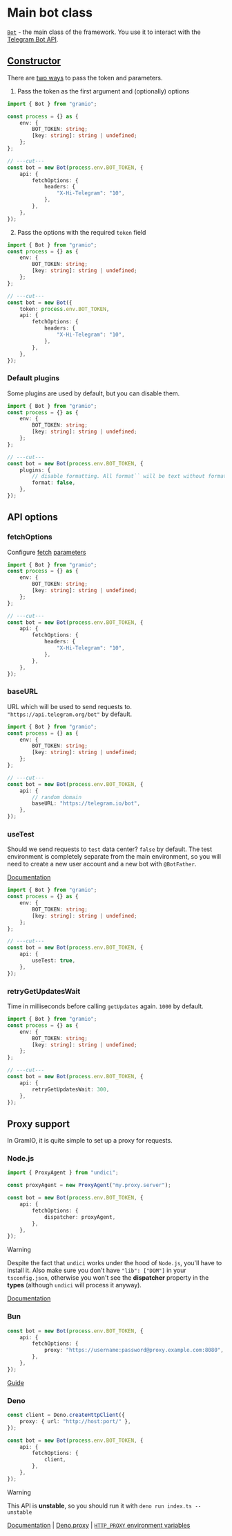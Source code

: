 # Main bot class

[`Bot`](https://jsr.io/@gramio/core/doc/~/Bot) - the main class of the framework. You use it to interact with the [Telegram Bot API](/bot-api).

## [Constructor](https://jsr.io/@gramio/core/doc/~/Bot#constructors)

There are [two ways](https://jsr.io/@gramio/core/doc/~/Bot#constructors) to pass the token and parameters.

1. Pass the token as the first argument and (optionally) options

```ts twoslash
import { Bot } from "gramio";

const process = {} as {
    env: {
        BOT_TOKEN: string;
        [key: string]: string | undefined;
    };
};

// ---cut---
const bot = new Bot(process.env.BOT_TOKEN, {
    api: {
        fetchOptions: {
            headers: {
                "X-Hi-Telegram": "10",
            },
        },
    },
});
```

2. Pass the options with the required `token` field

```ts twoslash
import { Bot } from "gramio";
const process = {} as {
    env: {
        BOT_TOKEN: string;
        [key: string]: string | undefined;
    };
};

// ---cut---
const bot = new Bot({
    token: process.env.BOT_TOKEN,
    api: {
        fetchOptions: {
            headers: {
                "X-Hi-Telegram": "10",
            },
        },
    },
});
```

### Default plugins

Some plugins are used by default, but you can disable them.

```ts twoslash
import { Bot } from "gramio";
const process = {} as {
    env: {
        BOT_TOKEN: string;
        [key: string]: string | undefined;
    };
};

// ---cut---
const bot = new Bot(process.env.BOT_TOKEN, {
    plugins: {
        // disable formatting. All format`` will be text without formatting
        format: false,
    },
});
```

## API options

### fetchOptions

Configure [fetch](https://developer.mozilla.org/en-US/docs/Web/API/Window/fetch) [parameters](https://developer.mozilla.org/en-US/docs/Web/API/RequestInit)

```ts twoslash
import { Bot } from "gramio";
const process = {} as {
    env: {
        BOT_TOKEN: string;
        [key: string]: string | undefined;
    };
};

// ---cut---
const bot = new Bot(process.env.BOT_TOKEN, {
    api: {
        fetchOptions: {
            headers: {
                "X-Hi-Telegram": "10",
            },
        },
    },
});
```

### baseURL

URL which will be used to send requests to. `"https://api.telegram.org/bot"` by default.

```ts twoslash
import { Bot } from "gramio";
const process = {} as {
    env: {
        BOT_TOKEN: string;
        [key: string]: string | undefined;
    };
};

// ---cut---
const bot = new Bot(process.env.BOT_TOKEN, {
    api: {
        // random domain
        baseURL: "https://telegram.io/bot",
    },
});
```

### useTest

Should we send requests to `test` data center? `false` by default.
The test environment is completely separate from the main environment, so you will need to create a new user account and a new bot with `@BotFather`.

[Documentation](https://core.telegram.org/bots/webapps#using-bots-in-the-test-environment)

```ts twoslash
import { Bot } from "gramio";
const process = {} as {
    env: {
        BOT_TOKEN: string;
        [key: string]: string | undefined;
    };
};

// ---cut---
const bot = new Bot(process.env.BOT_TOKEN, {
    api: {
        useTest: true,
    },
});
```

### retryGetUpdatesWait

Time in milliseconds before calling `getUpdates` again. `1000` by default.

```ts twoslash
import { Bot } from "gramio";
const process = {} as {
    env: {
        BOT_TOKEN: string;
        [key: string]: string | undefined;
    };
};

// ---cut---
const bot = new Bot(process.env.BOT_TOKEN, {
    api: {
        retryGetUpdatesWait: 300,
    },
});
```

## Proxy support

In GramIO, it is quite simple to set up a proxy for requests.

### Node.js

```ts
import { ProxyAgent } from "undici";

const proxyAgent = new ProxyAgent("my.proxy.server");

const bot = new Bot(process.env.BOT_TOKEN, {
    api: {
        fetchOptions: {
            dispatcher: proxyAgent,
        },
    },
});
```

> [!WARNING]
> Despite the fact that `undici` works under the hood of `Node.js`, you'll have to install it. Also make sure you don't have `"lib": ["DOM"]` in your `tsconfig.json`, otherwise you won't see the **dispatcher** property in the **types** (although `undici` will process it anyway).

[Documentation](https://github.com/nodejs/undici/blob/e461407c63e1009215e13bbd392fe7919747ab3e/docs/api/ProxyAgent.md)

### Bun

 <!-- twoslash
import { Bot } from "gramio";

const process = {} as {
    env: {
        BOT_TOKEN: string;
        [key: string]: string | undefined;
    };
};

declare global {
    interface RequestInit {
        /** Bun-only API */
        proxy: string;
    }
}
// ---cut--- -->

```ts
const bot = new Bot(process.env.BOT_TOKEN, {
    api: {
        fetchOptions: {
            proxy: "https://username:password@proxy.example.com:8080",
        },
    },
});
```

[Guide](https://bun.sh/guides/http/proxy)

### Deno

 <!-- twoslash
import { Bot } from "gramio";

const process = {} as {
    env: {
        BOT_TOKEN: string;
        [key: string]: string | undefined;
    };
};

declare global {
    interface RequestInit {
        /** Missing Deno Types */
        client: any;
    }
}
export {};

/** Sorry zero typings */
const Deno = {} as any;

// ---cut--- -->

```ts
const client = Deno.createHttpClient({
    proxy: { url: "http://host:port/" },
});

const bot = new Bot(process.env.BOT_TOKEN, {
    api: {
        fetchOptions: {
            client,
        },
    },
});
```

> [!WARNING]
> This API is **unstable**, so you should run it with `deno run index.ts --unstable`

[Documentation](https://docs.deno.com/api/web/~/fetch#function_fetch_1) | [Deno.proxy](https://docs.deno.com/api/deno/~/Deno.Proxy) | [`HTTP_PROXY` environment variables](https://docs.deno.com/runtime/manual/basics/modules/proxies/)
